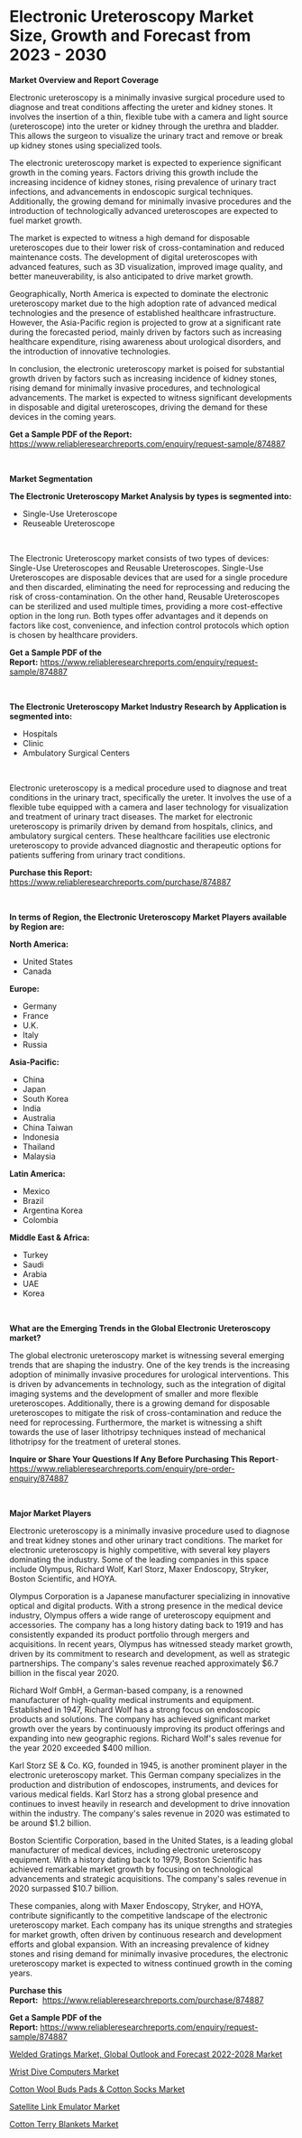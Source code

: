 <p><h1>Electronic Ureteroscopy Market Size, Growth and Forecast from 2023 - 2030</h1></p><p><strong>Market Overview and Report Coverage</strong></p>
<p><p>Electronic ureteroscopy is a minimally invasive surgical procedure used to diagnose and treat conditions affecting the ureter and kidney stones. It involves the insertion of a thin, flexible tube with a camera and light source (ureteroscope) into the ureter or kidney through the urethra and bladder. This allows the surgeon to visualize the urinary tract and remove or break up kidney stones using specialized tools.</p><p>The electronic ureteroscopy market is expected to experience significant growth in the coming years. Factors driving this growth include the increasing incidence of kidney stones, rising prevalence of urinary tract infections, and advancements in endoscopic surgical techniques. Additionally, the growing demand for minimally invasive procedures and the introduction of technologically advanced ureteroscopes are expected to fuel market growth.</p><p>The market is expected to witness a high demand for disposable ureteroscopes due to their lower risk of cross-contamination and reduced maintenance costs. The development of digital ureteroscopes with advanced features, such as 3D visualization, improved image quality, and better maneuverability, is also anticipated to drive market growth.</p><p>Geographically, North America is expected to dominate the electronic ureteroscopy market due to the high adoption rate of advanced medical technologies and the presence of established healthcare infrastructure. However, the Asia-Pacific region is projected to grow at a significant rate during the forecasted period, mainly driven by factors such as increasing healthcare expenditure, rising awareness about urological disorders, and the introduction of innovative technologies.</p><p>In conclusion, the electronic ureteroscopy market is poised for substantial growth driven by factors such as increasing incidence of kidney stones, rising demand for minimally invasive procedures, and technological advancements. The market is expected to witness significant developments in disposable and digital ureteroscopes, driving the demand for these devices in the coming years.</p></p>
<p><strong>Get a Sample PDF of the Report:</strong> <a href="https://www.reliableresearchreports.com/enquiry/request-sample/874887">https://www.reliableresearchreports.com/enquiry/request-sample/874887</a></p>
<p>&nbsp;</p>
<p><strong>Market Segmentation</strong></p>
<p><strong>The Electronic Ureteroscopy Market Analysis by types is segmented into:</strong></p>
<p><ul><li>Single-Use Ureteroscope</li><li>Reuseable Ureteroscope</li></ul></p>
<p>&nbsp;</p>
<p><p>The Electronic Ureteroscopy market consists of two types of devices: Single-Use Ureteroscopes and Reusable Ureteroscopes. Single-Use Ureteroscopes are disposable devices that are used for a single procedure and then discarded, eliminating the need for reprocessing and reducing the risk of cross-contamination. On the other hand, Reusable Ureteroscopes can be sterilized and used multiple times, providing a more cost-effective option in the long run. Both types offer advantages and it depends on factors like cost, convenience, and infection control protocols which option is chosen by healthcare providers.</p></p>
<p><strong>Get a Sample PDF of the Report:</strong>&nbsp;<a href="https://www.reliableresearchreports.com/enquiry/request-sample/874887">https://www.reliableresearchreports.com/enquiry/request-sample/874887</a></p>
<p>&nbsp;</p>
<p><strong>The Electronic Ureteroscopy Market Industry Research by Application is segmented into:</strong></p>
<p><ul><li>Hospitals</li><li>Clinic</li><li>Ambulatory Surgical Centers</li></ul></p>
<p>&nbsp;</p>
<p><p>Electronic ureteroscopy is a medical procedure used to diagnose and treat conditions in the urinary tract, specifically the ureter. It involves the use of a flexible tube equipped with a camera and laser technology for visualization and treatment of urinary tract diseases. The market for electronic ureteroscopy is primarily driven by demand from hospitals, clinics, and ambulatory surgical centers. These healthcare facilities use electronic ureteroscopy to provide advanced diagnostic and therapeutic options for patients suffering from urinary tract conditions.</p></p>
<p><strong>Purchase this Report:</strong>&nbsp; <a href="https://www.reliableresearchreports.com/purchase/874887">https://www.reliableresearchreports.com/purchase/874887</a></p>
<p>&nbsp;</p>
<p><strong>In terms of Region, the Electronic Ureteroscopy Market Players available by Region are:</strong></p>
<p>
    <p> <strong> North America: </strong>
        <ul>
            <li>United States</li>
            <li>Canada</li>
        </ul>
        </p> 
    <p> <strong> Europe: </strong>
        <ul>
            <li>Germany</li>
            <li>France</li>
            <li>U.K.</li>
            <li>Italy</li>
            <li>Russia</li>
        </ul>
        </p> 
    <p> <strong> Asia-Pacific: </strong>
        <ul>
            <li>China</li>
            <li>Japan</li>
            <li>South Korea</li>
            <li>India</li>
            <li>Australia</li>
            <li>China Taiwan</li>
            <li>Indonesia</li>
            <li>Thailand</li>
            <li>Malaysia</li>
        </ul>
        </p> 
    <p> <strong> Latin America: </strong>
        <ul>
            <li>Mexico</li>
            <li>Brazil</li>
            <li>Argentina Korea</li>
            <li>Colombia</li>
        </ul>
        </p> 
    <p> <strong> Middle East & Africa: </strong>
        <ul>
            <li>Turkey</li>
            <li>Saudi</li>
            <li>Arabia</li>
            <li>UAE</li>
            <li>Korea</li>
        </ul>
    </p>
    </p>
<p>&nbsp;</p>
<p><strong>What are the Emerging Trends in the Global Electronic Ureteroscopy market?</strong></p>
<p><p>The global electronic ureteroscopy market is witnessing several emerging trends that are shaping the industry. One of the key trends is the increasing adoption of minimally invasive procedures for urological interventions. This is driven by advancements in technology, such as the integration of digital imaging systems and the development of smaller and more flexible ureteroscopes. Additionally, there is a growing demand for disposable ureteroscopes to mitigate the risk of cross-contamination and reduce the need for reprocessing. Furthermore, the market is witnessing a shift towards the use of laser lithotripsy techniques instead of mechanical lithotripsy for the treatment of ureteral stones.</p></p>
<p><strong>Inquire or Share Your Questions If Any Before Purchasing This Report</strong>- <a href="https://www.reliableresearchreports.com/enquiry/pre-order-enquiry/874887">https://www.reliableresearchreports.com/enquiry/pre-order-enquiry/874887</a></p>
<p>&nbsp;</p>
<p><strong>Major Market Players</strong></p>
<p><p>Electronic ureteroscopy is a minimally invasive procedure used to diagnose and treat kidney stones and other urinary tract conditions. The market for electronic ureteroscopy is highly competitive, with several key players dominating the industry. Some of the leading companies in this space include Olympus, Richard Wolf, Karl Storz, Maxer Endoscopy, Stryker, Boston Scientific, and HOYA.</p><p>Olympus Corporation is a Japanese manufacturer specializing in innovative optical and digital products. With a strong presence in the medical device industry, Olympus offers a wide range of ureteroscopy equipment and accessories. The company has a long history dating back to 1919 and has consistently expanded its product portfolio through mergers and acquisitions. In recent years, Olympus has witnessed steady market growth, driven by its commitment to research and development, as well as strategic partnerships. The company's sales revenue reached approximately $6.7 billion in the fiscal year 2020.</p><p>Richard Wolf GmbH, a German-based company, is a renowned manufacturer of high-quality medical instruments and equipment. Established in 1947, Richard Wolf has a strong focus on endoscopic products and solutions. The company has achieved significant market growth over the years by continuously improving its product offerings and expanding into new geographic regions. Richard Wolf's sales revenue for the year 2020 exceeded $400 million.</p><p>Karl Storz SE & Co. KG, founded in 1945, is another prominent player in the electronic ureteroscopy market. This German company specializes in the production and distribution of endoscopes, instruments, and devices for various medical fields. Karl Storz has a strong global presence and continues to invest heavily in research and development to drive innovation within the industry. The company's sales revenue in 2020 was estimated to be around $1.2 billion.</p><p>Boston Scientific Corporation, based in the United States, is a leading global manufacturer of medical devices, including electronic ureteroscopy equipment. With a history dating back to 1979, Boston Scientific has achieved remarkable market growth by focusing on technological advancements and strategic acquisitions. The company's sales revenue in 2020 surpassed $10.7 billion.</p><p>These companies, along with Maxer Endoscopy, Stryker, and HOYA, contribute significantly to the competitive landscape of the electronic ureteroscopy market. Each company has its unique strengths and strategies for market growth, often driven by continuous research and development efforts and global expansion. With an increasing prevalence of kidney stones and rising demand for minimally invasive procedures, the electronic ureteroscopy market is expected to witness continued growth in the coming years.</p></p>
<p><strong>Purchase this Report:</strong>&nbsp;&nbsp;<a href="https://www.reliableresearchreports.com/purchase/874887">https://www.reliableresearchreports.com/purchase/874887</a></p>
<p></p>
<p><strong>Get a Sample PDF of the Report:</strong>&nbsp;<a href="https://www.reliableresearchreports.com/enquiry/request-sample/874887">https://www.reliableresearchreports.com/enquiry/request-sample/874887</a></p>
<p><p><a href="https://issuu.com/reportprime-2/docs/welded-gratings-market-global-outlook-and-forecast?fr=xKAE9_zU1NQ">Welded Gratings Market, Global Outlook and Forecast 2022-2028 Market</a></p><p><a href="https://www.reportprime.com/wrist-dive-computers-r2347">Wrist Dive Computers Market</a></p><p><a href="https://medium.com/@snehareportprime/cotton-wool-buds-pads-amp-cotton-socks-market-size-growth-forecast-2023-2030-e36732d81eb8">Cotton Wool Buds Pads & Cotton Socks Market</a></p><p><a href="https://www.reportprime.com/satellite-link-emulator-r2346">Satellite Link Emulator Market</a></p><p><a href="https://medium.com/@rahulv.reportprime/cotton-terry-blankets-market-size-growth-forecast-2023-2030-e4678c12ab4e">Cotton Terry Blankets Market</a></p></p>